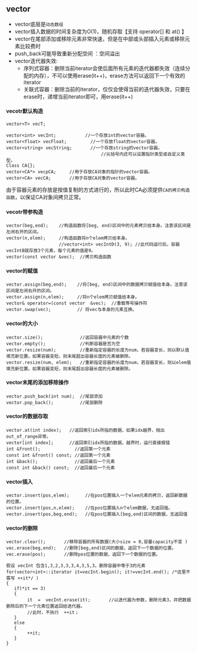 ## vector
* vector底层是`动态数组`
* vector插入数据的时间复杂度为O(1)，随机存取【支持 operator[] 和 at() 】
* vector在尾部添加或移除元素非常快速，但是在中部或头部插入元素或移除元素比较费时
* push_back可能导致重新分配空间 ：空间溢出
* vector迭代器失效:
  * 序列式容器：删除当前iterator会使后面所有元素的迭代器都失效（连续分配的内存），不可以使用erase(it++)，erase方法可以返回下一个有效的iterator
  * 关联式容器：删除当前的iterator，仅仅会使得当前的迭代器失效，只要在erase时，递增当前iterator即可，用erase(it++)


#### vecotr默认构造
```
vector<T> vecT;

vector<int> vecInt;        	  //一个存放int的vector容器。
vector<float> vecFloat;     	//一个存放float的vector容器。
vector<string> vecString;   	//一个存放string的vector容器。
  				                    //尖括号内还可以设置指针类型或自定义类型。
Class CA{};
vector<CA*> vecpCA;	  	//用于存放CA对象的指针的vector容器。
vector<CA> vecCA;     	//用于存放CA对象的vector容器。
```
由于容器元素的存放是按值复制的方式进行的，所以此时CA必须提供`CA的拷贝构造函数`，以保证CA对象间拷贝正常。


#### vecotr带参构造
```
vector(beg,end);    //构造函数将[beg, end)区间中的元素拷贝给本身。注意该区间是左闭右开的区间。
vector(n,elem);     //构造函数将n个elem拷贝给本身。
                    //vector<int> vecIntD(3, 9); //此代码运行后，容器vecIntB就存放3个元素，每个元素的值是9。
vector(const vector &vec);  //拷贝构造函数
```


#### vector的赋值
```
vector.assign(beg,end);    //将[beg, end)区间中的数据拷贝赋值给本身。注意该区间是左闭右开的区间。
vector.assign(n,elem);     //将n个elem拷贝赋值给本身。
vector& operator=(const vector  &vec);	//重载等号操作符
vector.swap(vec);          // 将vec与本身的元素互换。
```

#### vector的大小
```
vector.size();	            //返回容器中元素的个数
vector.empty();	            //判断容器是否为空
vector.resize(num);         //重新指定容器的长度为num，若容器变长，则以默认值填充新位置。如果容器变短，则末尾超出容器长度的元素被删除。
vector.resize(num, elem);   //重新指定容器的长度为num，若容器变长，则以elem值填充新位置。如果容器变短，则末尾超出容器长度的元素被删除。
```

#### vector末尾的添加移除操作
```
vector.push_back(int num);  //尾部添加
vector.pop_back();          //尾部删除
```

#### vector的数据存取
```
vector.at(int index);  	//返回索引idx所指的数据，如果idx越界，抛出out_of_range异常。
vector[int index];    	//返回索引idx所指的数据，越界时，运行直接报错
int &front();             //返回第一个元素
const int &front() const; //返回第一个元素
int &back();              //返回最后一个元素
const int &back() const;  //返回最后一个元素
```

#### vector插入
```
vector.insert(pos,elem);      //在pos位置插入一个elem元素的拷贝，返回新数据的位置。
vector.insert(pos,n,elem);    //在pos位置插入n个elem数据，无返回值。  
vector.insert(pos,beg,end);   //在pos位置插入[beg,end)区间的数据，无返回值
```

#### vector的删除
```
vector.clear();	      //移除容器的所有数据(大小size = 0,容量capacity不变 )
vec.erase(beg,end);   //删除[beg,end)区间的数据，返回下一个数据的位置。
vec.erase(pos);       //删除pos位置的数据，返回下一个数据的位置。
```
```
假设 vecInt 包含1,3,2,3,3,3,4,3,5,3，删除容器中等于3的元素
for(vector<int>::iterator it=vecInt.begin(); it!=vecInt.end(); /*这里不需写 ++it*/ )
{
   if(*it == 3)
   {
        it  =  vecInt.erase(it);       //以迭代器为参数，删除元素3，并把数据删除后的下一个元素位置返回给迭代器。
        //此时，不执行  ++it；  
   }
   else
   {
        ++it;
   }
}
```
